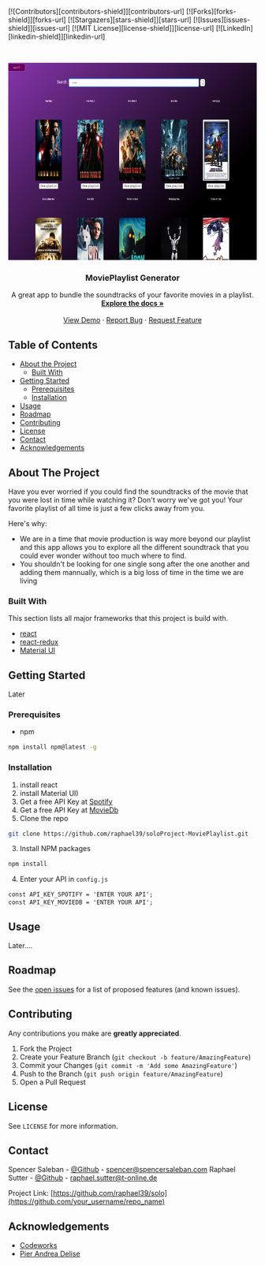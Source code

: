 

[![Contributors][contributors-shield]][contributors-url]
[![Forks][forks-shield]][forks-url]
[![Stargazers][stars-shield]][stars-url]
[![Issues][issues-shield]][issues-url]
[![MIT License][license-shield]][license-url]
[![LinkedIn][linkedin-shield]][linkedin-url]



<!-- PROJECT LOGO -->
<br />
<p align="center">
  <a href="https://github.com/othneildrew/Best-README-Template">
    <img src="./client/public/dashboard.png" alt="Logo" width="100%" height="400">
  </a>

  <h3 align="center">MoviePlaylist Generator</h3>

  <p align="center">
    A great app to bundle the soundtracks of your favorite movies in a playlist.
    <br />
    <a href="https://github.com/raphael39/soloProject-MoviePlaylist/blob/master/Readme.md"><strong>Explore the docs »</strong></a>
    <br />
    <br />
    <a href="https://github.com/raphael39/soloProject-MoviePlaylist/blob/master/Readme.md">View Demo</a>
    ·
    <a href="https://github.com/raphael39/soloProject-MoviePlaylist/issues">Report Bug</a>
    ·
    <a href="https://github.com/raphael39/soloProject-MoviePlaylist/issues">Request Feature</a>
  </p>
</p>



<!-- TABLE OF CONTENTS -->
## Table of Contents

* [About the Project](#about-the-project)
  * [Built With](#built-with)
* [Getting Started](#getting-started)
  * [Prerequisites](#prerequisites)
  * [Installation](#installation)
* [Usage](#usage)
* [Roadmap](#roadmap)
* [Contributing](#contributing)
* [License](#license)
* [Contact](#contact)
* [Acknowledgements](#acknowledgements)



<!-- ABOUT THE PROJECT -->
## About The Project

<!-- [![Product Name Screen Shot][product-screenshot]](https://example.com) -->

Have you ever worried if you could find the soundtracks of the movie that you were lost in time while watching it? Don't worry we've got you! Your favorite playlist of all time is just a few clicks away from you. 

Here's why:
* We are in a time that movie production is way more beyond our playlist and this app allows you to explore all the different soundtrack that you could ever wonder without too much where to find.
* You shouldn't be looking for one single song after the one another and adding them mannually, which is a big loss of time in the time we are living


### Built With
This section lists all major frameworks that this project is build with.
* [react](https://reactjs.org/)
* [react-redux](https://redux.js.org/)
* [Material UI](https://material-ui.com/)



<!-- GETTING STARTED -->
## Getting Started

Later

### Prerequisites


* npm
```sh
npm install npm@latest -g
```

### Installation

1. install react 
2. install Material UI)
3. Get a free API Key at [Spotify](https://developer.spotify.com/dashboard/login)
4. Get a free API Key at [MovieDb](https://developers.themoviedb.org/3/getting-started/introduction)
5. Clone the repo
```sh
git clone https://github.com/raphael39/soloProject-MoviePlaylist.git
```
3. Install NPM packages
```sh
npm install
```
4. Enter your API in `config.js`
```JS
const API_KEY_SPOTIFY = 'ENTER YOUR API';
const API_KEY_MOVIEDB = 'ENTER YOUR API';
```



<!-- USAGE EXAMPLES -->
## Usage



Later....



<!-- ROADMAP -->
## Roadmap

See the [open issues](https://github.com/raphael39/soloProject-MoviePlaylist/issues) for a list of proposed features (and known issues).



<!-- CONTRIBUTING -->
## Contributing

Any contributions you make are **greatly appreciated**.

1. Fork the Project
2. Create your Feature Branch (`git checkout -b feature/AmazingFeature`)
3. Commit your Changes (`git commit -m 'Add some AmazingFeature'`)
4. Push to the Branch (`git push origin feature/AmazingFeature`)
5. Open a Pull Request



<!-- LICENSE -->
## License

See `LICENSE` for more information.



<!-- CONTACT -->
## Contact

Spencer Saleban - [@Github](https://github.com/spencersaleban) - spencer@spencersaleban.com
Raphael Sutter - [@Github](https://github.com/raphael39) - raphael.sutter@t-online.de

Project Link: [https://github.com/raphael39/solo](https://github.com/your_username/repo_name)



<!-- ACKNOWLEDGEMENTS -->
## Acknowledgements
* [Codeworks](https://github.com/codeworks)
* [Pier Andrea Delise](https://github.com/pierandread)





